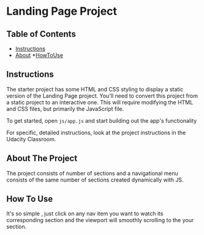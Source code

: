 # Landing Page Project

## Table of Contents

* [Instructions](#instructions)
* [About](#about)
*[HowToUse](#how_to_use)

## Instructions

The starter project has some HTML and CSS styling to display a static version of the Landing Page project. You'll need to convert this project from a static project to an interactive one. This will require modifying the HTML and CSS files, but primarily the JavaScript file.

To get started, open `js/app.js` and start building out the app's functionality

For specific, detailed instructions, look at the project instructions in the Udacity Classroom.


## About The Project

The project consists of number of sections and a navigational menu consists of the same number of sections created dynamically with JS.


## How To Use

It's so simple , just click on any nav item you want to watch its corresponding section and the viewport will smoothly scrolling to the your section.
